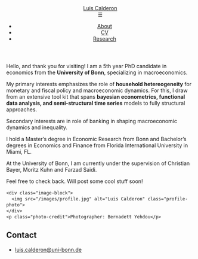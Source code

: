 <!-- <!DOCTYPE html> -->
<html lang="en">
<head>
  <meta charset="utf-8">
  <meta http-equiv="X-UA-Compatible" content="IE=edge">
  <meta name="viewport" content="width=device-width, initial-scale=1">
  <title>Luis Calderon</title>
  <meta name="generator" content="Jekyll v3.9.5" />
  <meta property="og:title" content="Luis Calderon" />
  <meta property="og:locale" content="en_US" />
  <meta name="description" content="Write an awesome description for your new site here." />
  <meta property="og:description" content="Write an awesome description for your new site here." />
  <link rel="canonical" href="http://localhost:4000/" />
  <meta property="og:url" content="http://localhost:4000/" />
  <meta property="og:site_name" content="Luis Calderon" />
  <meta property="og:type" content="website" />
  <meta name="twitter:card" content="summary" />
  <meta property="twitter:title" content="Luis Calderon" />
  <link rel="stylesheet" href="/assets/main.css">
  <link rel="stylesheet" href="/styles.css">

  <link rel="stylesheet" href="https://cdnjs.cloudflare.com/ajax/libs/chessboard-js/1.0.0/chessboard-1.0.0.min.css">
<script src="https://cdnjs.cloudflare.com/ajax/libs/chess.js/0.11.0/chess.min.js"></script>
<script src="https://cdnjs.cloudflare.com/ajax/libs/chessboard-js/1.0.0/chessboard-1.0.0.min.js"></script>

</head>
  <div class="tile-container"></div>
<header class="site-header" role="banner">
  <div class="wrapper">
    <a class="site-title" rel="author" href="/">Luis Calderon</a>
    <nav class="site-nav">
      <!-- Hamburger Menu -->
      <div class="hamburger-menu" onclick="toggleMenu()">☰</div>
      <!-- Navigation Links -->
      <ul id="nav-links" class="nav-links">
        <li><a class="page-link" href="/about/">About</a></li>
        <li><a class="page-link" href="/cv/">CV</a></li>
        <li><a class="page-link" href="/projects/">Research</a></li>
        <!-- <li><a class="page-link" href="/chess/">Chess with Luis</a></li> -->
      </ul>
    </nav>
  </div>
</header>
<body>

<main class="page-content" aria-label="Content">
  <div class="content-container">
    <!-- Text Block -->
    <div class="text-block">
      <p>Hello, and thank you for visiting! I am a 5th year PhD candidate in economics from the <b>University of Bonn</b>, specializing in macroeconomics.</p>
      <p>My primary interests emphasizes the role of <b>household hetereogeneity</b> for monetary and fiscal policy and macroeconomic dynamics. For this, I draw from an extensive tool kit that spans <b>bayesian econometrics, functional data analysis, and semi-structural time series</b> models to fully structural approaches.</p>
      <p>Secondary interests are in role of banking in shaping macroeconomic dynamics and inequality. </p>
      <p>I hold a Master’s degree in Economic Research from Bonn and Bachelor’s degrees in Economics and Finance from Florida International University in Miami, FL.</p>
      <p>At the University of Bonn, I am currently under the supervision of Christian Bayer, Moritz Kuhn and Farzad Saidi.</p>
      <p>Feel free to check back. Will post some cool stuff soon!</p>
    </div>

    <div class="image-block">
      <img src="/images/profile.jpg" alt="Luis Calderon" class="profile-photo">
    </div>
    <p class="photo-credit">Photographer: Bernadett Yehdou</p>
  </div>
</main>

  <footer>
    <h2 class="footer-heading">Contact</h2>
    <div class="footer-col-wrapper">
      <div class="footer-col footer-col-1">
        <ul class="contact-list">
          <li><a class="u-email" href="mailto:luis.calderon@uni-bonn.de">luis.calderon@uni-bonn.de</a></li>
        </ul>
      </div>
    </div>
  </footer>
  <script>
    function toggleMenu() {
      const navLinks = document.getElementById('nav-links');
      navLinks.classList.toggle('active');
    }
  </script>
  <script src="/script.js"></script>
</body>
</html>